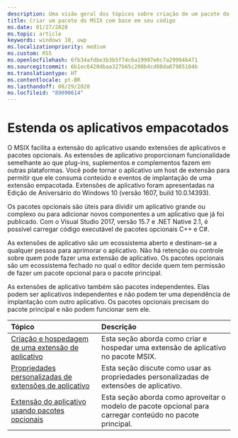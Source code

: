 ```yaml
---
description: Uma visão geral dos tópicos sobre criação de um pacote do MSIX com base em código-fonte
title: Criar um pacote do MSIX com base em seu código
ms.date: 01/27/2020
ms.topic: article
keywords: windows 10, uwp
ms.localizationpriority: medium
ms.custom: RS5
ms.openlocfilehash: 6fb34afdbe3b3b5f74c6a19997e6c7a29994b471
ms.sourcegitcommit: 6b1ec6420dbaa327b65c208b4cd00da87985104b
ms.translationtype: HT
ms.contentlocale: pt-BR
ms.lasthandoff: 08/29/2020
ms.locfileid: "89090614"
---
```

# <a name="extend-your-packaged-applications"></a>Estenda os aplicativos empacotados

O MSIX facilita a extensão do aplicativo usando extensões de aplicativos e pacotes opcionais. As extensões de aplicativo proporcionam funcionalidade semelhante ao que plug-ins, suplementos e complementos fazem em outras plataformas. Você pode tornar o aplicativo um host de extensão para permitir que ele consuma conteúdo e eventos de implantação de uma extensão empacotada. Extensões de aplicativo foram apresentadas na Edição de Aniversário do Windows 10 (versão 1607, build 10.0.14393).

Os pacotes opcionais são úteis para dividir um aplicativo grande ou complexo ou para adicionar novos componentes a um aplicativo que já foi publicado. Com o Visual Studio 2017, versão 15.7 e .NET Native 2.1, é possível carregar código executável de pacotes opcionais C++ e C#.

As extensões de aplicativo são um ecossistema aberto e destinam-se a qualquer pessoa para aprimorar o aplicativo. Não há retenção ou controle sobre quem pode fazer uma extensão de aplicativo. Os pacotes opcionais são um ecossistema fechado no qual o editor decide quem tem permissão de fazer um pacote opcional para o pacote principal.

As extensões de aplicativo também são pacotes independentes. Elas podem ser aplicativos independentes e não podem ter uma dependência de implantação com outro aplicativo.  Os pacotes opcionais precisam do pacote principal e não podem funcionar sem ele.

|Tópico| Descrição |
|:---|:---|
|[Criação e hospedagem de uma extensão de aplicativo](/windows/uwp/launch-resume/how-to-create-an-extension?context=%252fwindows%252fmsix%252frender)|Esta seção aborda como criar e hospedar uma extensão de aplicativo no pacote MSIX. |
[Propriedades personalizadas de extensões de aplicativo](custom-props-app-extensions.md)|Esta seção discute como usar as propriedades personalizadas de extensões de aplicativo. |
|[Extensão do aplicativo usando pacotes opcionais](../package/optional-packages-with-executable-code.md)| Esta seção aborda como aproveitar o modelo de pacote opcional para carregar conteúdo no pacote principal. |
